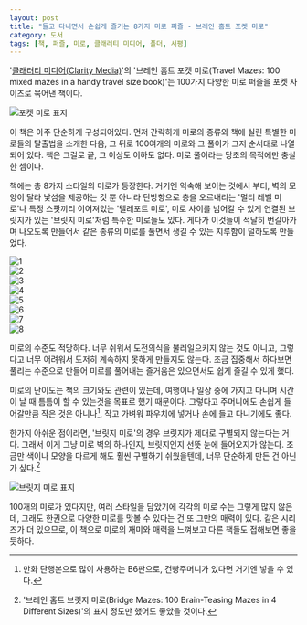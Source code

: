 ```yaml
---
layout: post
title: "들고 다니면서 손쉽게 즐기는 8가지 미로 퍼즐 - 브레인 홈트 포켓 미로"
category: 도서
tags: [책, 퍼즐, 미로, 클래러티 미디어, 폴더, 서평]
---
```


'[클래러티 미디어(Clarity Media)](http://www.clarity-media.co.uk/)'의
'브레인 홈트 포켓 미로(Travel Mazes: 100 mixed mazes in a handy travel size book)'는
100가지 다양한 미로 퍼즐을 포켓 사이즈로 묶어낸 책이다.

![포켓 미로 표지](https://lh3.googleusercontent.com/5W8JKgU0JlVNJkmmT7LKjAPjNV-LUmAxYCqh77wRX_TyilBMOqJmM3RqVCRuLxcqTxHZ5vEyyfluyQ=s480)

이 책은 아주 단순하게 구성되어있다.
먼저 간략하게 미로의 종류와 책에 실린 특별한 미로들의 탈출법을 소개한 다음,
그 뒤로 100여개의 미로와 그 풀이가 그저 순서대로 나열되어 있다.
책은 그걸로 끝, 그 이상도 이하도 없다.
미로 풀이라는 당초의 목적에만 충실한 셈이다.

책에는 총 8가지 스타일의 미로가 등장한다.
거기엔 익숙해 보이는 것에서 부터, 벽의 모양이 달라 낯섬을 제공하는 것 뿐 아니라
단방향으로 층을 오르내리는 '멀티 레벨 미로'나
특정 스팟끼리 이어져있는 '텔레포트 미로',
미로 사이를 넘어갈 수 있게 연결된 브릿지가 있는 '브릿지 미로'처럼
특수한 미로들도 있다.
게다가 이것들이 적달히 번갈아가며 나오도록 만들어서
같은 종류의 미로를 풀면서 생길 수 있는 지루함이 덜하도록 만들었다.

<div class="slider">
<div><img alt="1" src="https://lh3.googleusercontent.com/vQqiNiMKkF4n6DfOTley53V-vrZn1L5LnClrw2ZJs43Wz9K4TZfo_spF5PDHeFXF8NLnPwH2AYRXLQ=s480" /></div>
<div><img alt="2" src="https://lh3.googleusercontent.com/esVfUSggSEM0ttIiD3hbCZ7bwSwQ7T-BR4xunrAmj7cpmVkDFa2hqmdVtGBtjk-Yjh9wczbpHhaI5A=s480" /></div>
<div><img alt="3" src="https://lh3.googleusercontent.com/x5t_RwnGlYIEOUHFld_pdlitQLNEfKd5DOUTnhXAjSmWSnLDq1CGYZmgzD7rA3PdvWKT_oLfpkArXg=s480" /></div>
<div><img alt="4" src="https://lh3.googleusercontent.com/K4xw_Ih7HzS8jia0nFHL1bSU3MxXtIRLb80iea41WQFDKS9VlPNEzXeu4nsiIAa4kJeArcaQ_K5qLw=s480" /></div>
<div><img alt="5" src="https://lh3.googleusercontent.com/Jzo6h1hjLkizRUzlS-cO7EPLqUr9YEIXkfY3uezWtmofqSJR7asFh4XKDCitjuEwB-YPpmlD-z96YA=s480" /></div>
<div><img alt="6" src="https://lh3.googleusercontent.com/Wm5OPJgDPBGgfEOEnWWd-qmXEuCLynyFIQAfGcBY4kIYfB40l7z_XdFCrA5opKW7d8SRuAVBXi_49g=s480" /></div>
<div><img alt="7" src="https://lh3.googleusercontent.com/LoNaiFpGIEbYZ0z4ZThX5NVX1WnMbD9wFMBio3POYPCCm6dVk2slLl-ZScblK7G0H5XWl7MVfnXPig=s480" /></div>
<div><img alt="8" src="https://lh3.googleusercontent.com/x4NKGjafqIXncpLLpicbSD-L8YKdDKb2IIrJJy5qQhVDeYiqWjaRNHLgoEDOQbt9_S6E_RgP_8Ve_Q=s480" /></div>
</div>
<script>$(".slider").slick({dots: true});</script>

미로의 수준도 적당하다.
너무 쉬워서 도전의식을 불러일으키지 않는 것도 아니고,
그렇다고 너무 어려워서 도저히 계속하지 못하게 만들지도 않는다.
조금 집중해서 하다보면 풀리는 수준으로 만들어
미로를 풀어내는 즐거움은 있으면서도 쉽게 즐길 수 있게 했다.

미로의 난이도는 책의 크기와도 관련이 있는데,
여행이나 일상 중에 가지고 다니며
시간이 날 때 틈틈이 할 수 있는것을 목표로 했기 때문이다.
그렇다고 주머니에도 손쉽게 들어갈만큼 작은 것은 아니나[^1],
작고 가벼워 파우치에 넣거나 손에 들고 다니기에도 좋다.

[^1]: 만화 단행본으로 많이 사용하는 B6판으로, 건빵주머니가 있다면 거기엔 넣을 수 있다.

한가지 아쉬운 점이라면, '브릿지 미로'의 경우 브릿지가 제대로 구별되지 않는다는 거다.
그래서 이게 그냥 미로 벽의 하나인지, 브릿지인지 선뜻 눈에 들어오지가 않는다.
조금만 색이나 모양을 다르게 해도 훨씬 구별하기 쉬웠을텐데, 너무 단순하게 만든 건 아닌가 싶다.[^2]

[^2]: '브레인 홈트 브릿지 미로(Bridge Mazes: 100 Brain-Teasing Mazes in 4 Different Sizes)'의 표지 정도만 했어도 좋았을 것이다.

![브릿지 미로 표지](https://lh3.googleusercontent.com/TZv2bZ_EQi7FQg23PPVou_4uXs7oZzZE_W8tQ6GVRdRGFAXkTc7XtVRJuubshMQzUSTkI2hzKcw4FA=s480 "이 정도만 했어도...")

100개의 미로가 있다지만, 여러 스타일을 담았기에 각각의 미로 수는 그렇게 많지 않은데,
그래도 한권으로 다양한 미로를 맛볼 수 있다는 건 또 그만의 매력이 있다.
같은 시리즈가 더 있으므로,
이 책으로 미로의 재미와 매력을 느껴보고
다른 책들도 접해보면 좋을 듯하다.
